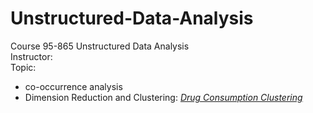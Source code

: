 # Unstructured-Data-Analysis
Course 95-865 Unstructured Data Analysis  
Instructor:  
Topic:  
*  co-occurrence analysis   
*  Dimension Reduction and Clustering: [_Drug Consumption Clustering_](https://github.com/YaTingChang0620/Unstructured-Data-Analysis/blob/master/Drug%20Consumption.ipynb)
